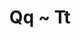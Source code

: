 ---
layout: inventory-template
title: Qq ~ Tt
index: 5
home: buildingtoys
items:
  - name: Burgen und Schlösser
    category: Bricks that Stack
    manufacturer: Samuel Friedrich Fischer (SFF), Germany
    material: Wood
    year: 1900s
    image: /images/buildingtoys/sff-burgen-schlosser-01.webp
    note:
      - The elaborate miniature construction set "Burgen und Schlösser" was crafted by the esteemed German company,
        SFF (Samuel Friedrich Fischer), established in 1850. This delightful set, nestled within a wooden box adorned
        with a sliding lid, evokes a sense of nostalgia and meticulous craftsmanship.
        
  - name: Miniature Box Continuation Village
    category: Bricks that Stack
    manufacturer: Samuel Friedrich Fischer (SFF), Germany
    material: Wood
    year: 1900s
    image: /images/buildingtoys/sff-continuous-village-01.webp
    note:
      - The elaborate miniature construction set "Miniature Box Continuation Village" was crafted by the esteemed 
        German company, SFF (Samuel Friedrich Fischer), established in 1850. This delightful set, nestled within 
        a wooden box adorned with a sliding lid, evokes a sense of nostalgia and meticulous craftsmanship.
---